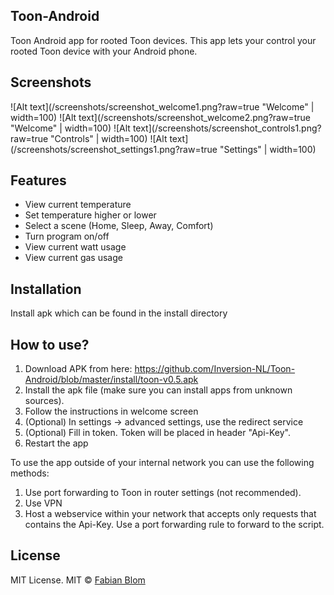 ﻿## Toon-Android
Toon Android app for rooted Toon devices. This app lets your control your rooted Toon device with your Android phone.

## Screenshots
![Alt text](/screenshots/screenshot_welcome1.png?raw=true "Welcome" | width=100)
![Alt text](/screenshots/screenshot_welcome2.png?raw=true "Welcome" | width=100)
![Alt text](/screenshots/screenshot_controls1.png?raw=true "Controls" | width=100)
![Alt text](/screenshots/screenshot_settings1.png?raw=true "Settings" | width=100)

## Features
- View current temperature
- Set temperature higher or lower
- Select a scene (Home, Sleep, Away, Comfort)
- Turn program on/off
- View current watt usage
- View current gas usage

## Installation
Install apk which can be found in the install directory

## How to use?
1. Download APK from here: https://github.com/Inversion-NL/Toon-Android/blob/master/install/toon-v0.5.apk
2. Install the apk file (make sure you can install apps from unknown sources). 
3. Follow the instructions in welcome screen
5. (Optional) In settings -> advanced settings, use the redirect service
6. (Optional) Fill in token. Token will be placed in header "Api-Key".
7. Restart the app

To use the app outside of your internal network you can use the following methods:
1. Use port forwarding to Toon in router settings (not recommended).
2. Use VPN
3. Host a webservice within your network that accepts only requests that contains the Api-Key. Use a port forwarding rule to forward to the script.

## License
MIT License. 
MIT © [Fabian Blom]()
